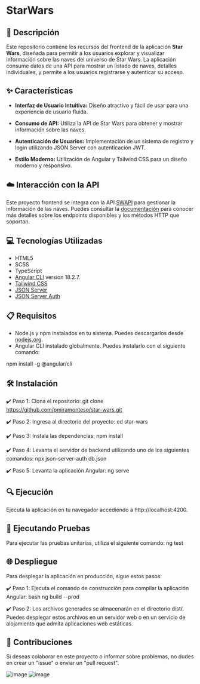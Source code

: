 # StarWars

## 📄 Descripción

Este repositorio contiene los recursos del frontend de la aplicación **Star Wars**, diseñada para permitir a los usuarios explorar y visualizar información sobre las naves del universo de Star Wars. La aplicación consume datos de una API para mostrar un listado de naves, detalles individuales, y permite a los usuarios registrarse y autenticar su acceso.

## ✨ Características

- **Interfaz de Usuario Intuitiva:** Diseño atractivo y fácil de usar para una experiencia de usuario fluida.
  
- **Consumo de API:** Utiliza la API de Star Wars para obtener y mostrar información sobre las naves.
  
- **Autenticación de Usuarios:** Implementación de un sistema de registro y login utilizando JSON Server con autenticación JWT.

- **Estilo Moderno:** Utilización de Angular y Tailwind CSS para un diseño moderno y responsivo.

## ☁️ Interacción con la API

Este proyecto frontend se integra con la API [SWAPI](https://swapi.dev/documentation) para gestionar la información de las naves. Puedes consultar la [documentación](https://swapi.dev/documentation) para conocer más detalles sobre los endpoints disponibles y los métodos HTTP que soportan.

## 💻 Tecnologías Utilizadas

- HTML5
- SCSS
- TypeScript
- [Angular CLI](https://angular.dev/) version 18.2.7.
- [Tailwind CSS](https://tailwindcss.com/)
- [JSON Server](https://github.com/typicode/json-server)
- [JSON Server Auth](https://github.com/typicode/json-server-auth)

## 📋 Requisitos

- Node.js y npm instalados en tu sistema. Puedes descargarlos desde [nodejs.org](https://nodejs.org/).
- Angular CLI instalado globalmente. Puedes instalarlo con el siguiente comando:

npm install -g @angular/cli

## 🛠️ Instalación
✔️ Paso 1: Clona el repositorio:
git clone https://github.com/pmiramonteso/star-wars.git

✔️ Paso 2: Ingresa al directorio del proyecto:
cd star-wars

✔️ Paso 3: Instala las dependencias:
npm install

✔️ Paso 4: Levanta el servidor de backend utilizando uno de los siguientes comandos:
npx json-server-auth db.json

✔️ Paso 5: Levanta la aplicación Angular:
ng serve

##  🔍 Ejecución
Ejecuta la aplicación en tu navegador accediendo a http://localhost:4200.

##  🧪 Ejecutando Pruebas
Para ejecutar las pruebas unitarias, utiliza el siguiente comando:
ng test

##  🌐 Despliegue
Para desplegar la aplicación en producción, sigue estos pasos:

✔️ Paso 1: Ejecuta el comando de construcción para compilar la aplicación Angular:
bash
ng build --prod

✔️ Paso 2: Los archivos generados se almacenarán en el directorio dist/. Puedes desplegar estos archivos en un servidor web o en un servicio de alojamiento que admita aplicaciones web estáticas.

##  🤝 Contribuciones
Si deseas colaborar en este proyecto o informar sobre problemas, no dudes en crear un "issue" o enviar un "pull request".

![image](https://github.com/user-attachments/assets/d3e049c5-efe8-403f-9562-d43152a8959f)
![image](https://github.com/user-attachments/assets/586cf62b-0481-489d-b768-8dfdfbac9423)

